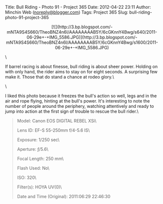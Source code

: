 Title: Bull Riding - Photo 91 - Project 365
Date: 2012-04-22 23:11
Author: Minchin Web (noreply@blogger.com)
Tags: Project 365
Slug: bull-riding-photo-91-project-365

<div class="separator" style="clear: both; text-align: center;">

</p>
<p>
[![](http://3.bp.blogspot.com/-mNTA9S4S660/TheoBNZ4n6I/AAAAAAAAB5Y/6cGKnnY4Bwg/s640/2011-06-29e+-+IMG_5586.JPG)](http://3.bp.blogspot.com/-mNTA9S4S660/TheoBNZ4n6I/AAAAAAAAB5Y/6cGKnnY4Bwg/s1600/2011-06-29e+-+IMG_5586.JPG)

</div>

</p>
\

If barrel racing is about finesse, bull riding is about sheer power.
Holding on with only hand, the rider aims to stay on for eight seconds.
A surprising few make it. Those that do stand a chance at rodeo glory.\

\

I liked this photo because it freezes the bull's action so well, legs
and in the air and rope flying, hinting at the bull's power. It's
interesting to note the number of people around the periphery, watching
attentively and ready to jump into action at the first sign of trouble
to rescue the bull rider.\

> </p>
> <span style="color: #666666;">Model: </span>Canon EOS DIGITAL REBEL
> XSi\
>
> <span style="color: #666666;">Lens ID: </span>EF-S 55-250mm f/4-5.6
> IS\
>
> <span style="color: #666666;">Exposure: </span>1/250 sec\
>
> <span style="color: #666666;">Aperture: </span>ƒ/5.6\
>
> <span style="color: #666666;">Focal Length: </span>250 mm\
>
> <span style="color: #666666;">Flash Used: </span>No\
>
> <span style="color: #666666;">ISO: </span>320\
>
> <span style="color: #666666;">Filter(s): </span>HOYA UV(0)\
>
> <p>
> <span style="color: #666666;">Date and Time
> (Original): </span>2011:06:29 22:46:30

</p>

